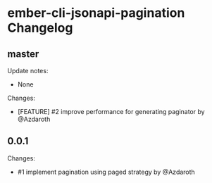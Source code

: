 # ember-cli-jsonapi-pagination Changelog

## master

Update notes:
  - None

Changes:
  - [FEATURE] #2 improve performance for generating paginator by @Azdaroth


## 0.0.1

Changes:
  - #1 implement pagination using paged strategy by @Azdaroth
